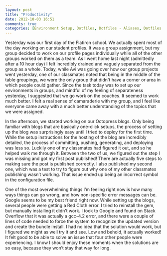 ```yaml
---
layout: post
title: "Productivity"
date: 2012-10-03 16:51
comments: true
categories: [Environment Setup, Dotfiles, Dotfiles - Aliases, Dotfiles - Terminal Customization, Sublime, Sublime -  Package Control, Sublime -  Plugins,  Git, Git -  SSH Keys, Git - Config, Git - Global Ignore, Postgres, Base, Octopress]
---
```


Yesterday was our first day of the Flatiron school. We actually spent most of the day working on our student profiles.  It was a group assignment, but my group decided to work on our profile pages individually while all of the other groups worked on them as a team. As I went home last night (admittedly after a 10 hour day) I felt incredibly drained and vaguely separated from the group as a whole. Today, while Avi was going over how our group projects went yesterday, one of our classmates noted that being in the middle of the table groupings, we were the only group that didn't have a corner or area in which people could gather.  Since the task today was to set up our environments in groups, and mindful of my feeling of separateness yesterday, I suggested that we go work on the couches. It seemed to work much better. I felt a real sense of camaraderie with my group, and I feel like everyone came away with a much better understanding of the topics that we were assigned. 

In the afternoon, we started working on our Octopress blogs.  Only being familiar with blogs that are basically one-click setups, the process of setting up the blog was surprisingly easy until I tried to deploy for the first time.  While the setup instructions for the hosting of the blog are incredibly detailed, the process of committing, pushing, generating, and deploying was less so.  Luckily one of my classmates had figured it out, and so he helped walk me through it.  Between the two of us, we figured out the step I was missing and got my first post published! There are actually five steps to making sure the post is published correctly. I also published my second one, which was a test to try to figure out why one of my other classmates publishing wasn’t working.  That issue ended up being an incorrect symbol in the configuration file. 

One of the most overwhelming things I’m feeling right now is how many ways things can go wrong, and how non-specific error messages can be.  Google seems to be my best friend right now.  While setting up the blogs, several people were getting a Red Cloth error.  I tried to reinstall the gem, but manually installing it didn’t work.  I took to Google and found on Stack Overflow that it was actually a gcc-4.2 error, and there were a couple of lines of code needed to force the system to recognize the updated version and create the bundle install.  I had no idea that the solution would work, but I figured we might as well try it and see.  Low and behold, it actually worked! It felt good to be able to solve an issue that four other people were experiencing. I know I should enjoy these moments when the solutions are so easy, because they won’t stay that way for long. 
